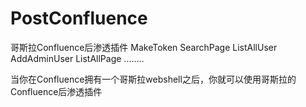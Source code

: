 # PostConfluence
哥斯拉Confluence后渗透插件  MakeToken SearchPage  ListAllUser AddAdminUser ListAllPage ........


当你在Confluence拥有一个哥斯拉webshell之后，你就可以使用哥斯拉的Confluence后渗透插件


